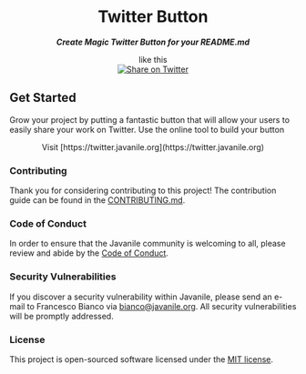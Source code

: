 <div align="center">

# Twitter Button

***Create Magic Twitter Button for your README.md***  
  
like this  
[![Share on Twitter](https://img.shields.io/badge/-share%20on%20twitter-blue?logo=twitter&style=for-the-badge)](https://twitter.com/intent/tweet?text=Hello%20world)

</div>

## Get Started

Grow your project by putting a fantastic button that will allow your users to easily share your work on Twitter. Use the online tool to build your button

<div align="center">
Visit  
[https://twitter.javanile.org](https://twitter.javanile.org)
</div>

### Contributing

Thank you for considering contributing to this project! The contribution guide can be found in the [CONTRIBUTING.md](CONTRIBUTING.md).

### Code of Conduct

In order to ensure that the Javanile community is welcoming to all, please review and abide by the [Code of Conduct](CONTRIBUTING.md#code-of-conduct).

### Security Vulnerabilities

If you discover a security vulnerability within Javanile, please send an e-mail to Francesco Bianco via [bianco@javanile.org](mailto:bianco@javanile.org). All security vulnerabilities will be promptly addressed.

### License

This project is open-sourced software licensed under the [MIT license](LICENSE).

